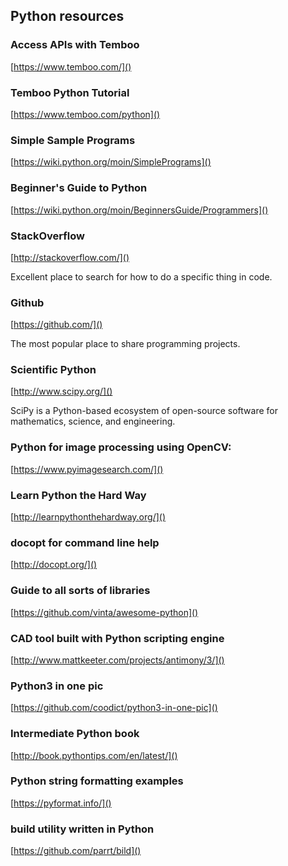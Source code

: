 ## Python resources

### Access APIs with Temboo
[https://www.temboo.com/]()

### Temboo Python Tutorial
[https://www.temboo.com/python]()

### Simple Sample Programs

[https://wiki.python.org/moin/SimplePrograms]()

### Beginner's Guide to Python

[https://wiki.python.org/moin/BeginnersGuide/Programmers]()

### StackOverflow

[http://stackoverflow.com/]()

Excellent place to search for how to do a specific thing in code.

### Github

[https://github.com/]()

The most popular place to share programming projects.

### Scientific Python
[http://www.scipy.org/]()

SciPy is a Python-based ecosystem of open-source software for mathematics, science, and engineering. 

### Python for image processing using OpenCV:

[https://www.pyimagesearch.com/]()

### Learn Python the Hard Way
[http://learnpythonthehardway.org/]()

### docopt for command line help
[http://docopt.org/]()

### Guide to all sorts of libraries
[https://github.com/vinta/awesome-python]()

### CAD tool built with Python scripting engine
[http://www.mattkeeter.com/projects/antimony/3/]()

### Python3 in one pic
[https://github.com/coodict/python3-in-one-pic]()

### Intermediate Python book
[http://book.pythontips.com/en/latest/]()

### Python string formatting examples
[https://pyformat.info/]()

### build utility written in Python
[https://github.com/parrt/bild]()

